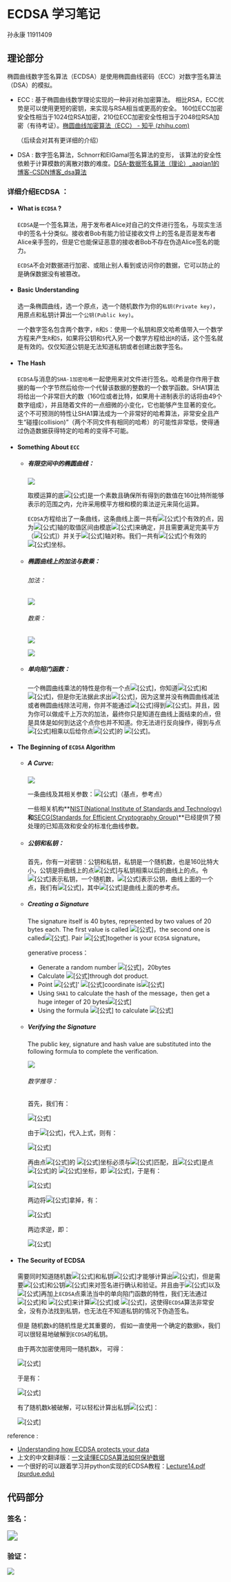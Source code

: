 # ECDSA	学习笔记

孙永康	11911409

## 理论部分

椭圆曲线数字签名算法（ECDSA）是使用椭圆曲线密码（ECC）对数字签名算法（DSA）的模拟。

* ECC : 基于椭圆曲线数学理论实现的一种非对称加密算法。 相比RSA，ECC优势是可以使用更短的密钥，来实现与RSA相当或更高的安全。 160位ECC加密安全性相当于1024位RSA加密，210位ECC加密安全性相当于2048位RSA加密（有待考证）。[椭圆曲线加密算法（ECC） - 知乎 (zhihu.com)](https://zhuanlan.zhihu.com/p/101907402)

  （后续会对其有更详细的介绍）

* DSA : 数字签名算法，Schnorr和ElGamal签名算法的变形， 该算法的安全性依赖于计算模数的离散对数的难度。[DSA-数据签名算法（理论）_aaqian1的博客-CSDN博客_dsa算法](https://blog.csdn.net/aaqian1/article/details/89299520)



### 详细介绍ECDSA ：

* #### What is `ECDSA` ?

  `ECDSA`是一个签名算法，用于发布者Alice对自己的文件进行签名，与现实生活中的签名十分类似。接收者Bob有能力验证接收文件上的签名是否是发布者Alice亲手签的，但是它也能保证恶意的接收者Bob不存在伪造Alice签名的能力。

  `ECDSA`不会对数据进行加密、或阻止别人看到或访问你的数据，它可以防止的是确保数据没有被篡改。

  

* #### Basic Understanding

  选一条椭圆曲线，选一个原点，选一个随机数作为你的`私钥(Private key)`， 用原点和私钥计算出一个`公钥(Public key)`。

  一个数字签名包含两个数字，`R`和`S`：使用一个私钥和原文哈希值带入一个数学方程来产生`R`和`S`，如果将公钥和`S`代入另一个数学方程给出`R`的话，这个签名就是有效的。仅仅知道公钥是无法知道私钥或者创建出数字签名。

  

* #### The Hash

  `ECDSA`与消息的`SHA-1加密哈希`一起使用来对文件进行签名。哈希是你作用于数据的每一个字节然后给你一个代替该数据的整数的一个数学函数。SHA1算法将给出一个非常巨大的数（160位或者比特，如果用十进制表示的话将由49个数字组成），并且随着文件的一点细微的小变化，它也能够产生显著的变化。这个不可预测的特性让SHA1算法成为一个非常好的哈希算法，非常安全且产生“碰撞(collision)”（两个不同文件有相同的哈希）的可能性非常低，使得通过伪造数据获得特定的哈希的变得不可能。

  

* ####  Something About `ECC`

  * ##### 有限空间中的椭圆曲线：

    ![](C:\Users\jerichosun\Desktop\Snipaste_2021-11-21_02-21-28.png)

    取模运算的底![[公式]](https://www.zhihu.com/equation?tex=p)是一个素数且确保所有得到的数值在160比特所能够表示的范围之内，允许采用模平方根和模的乘法逆元来简化运算。

    `ECDSA`方程给出了一条曲线，这条曲线上面一共有![[公式]](https://www.zhihu.com/equation?tex=N)个有效的点，因为![[公式]](https://www.zhihu.com/equation?tex=Y)轴的取值区间由模底![[公式]](https://www.zhihu.com/equation?tex=p)来确定，并且需要满足完美平方（![[公式]](https://www.zhihu.com/equation?tex=Y%5E2)）并关于![[公式]](https://www.zhihu.com/equation?tex=X)轴对称。我们一共有![[公式]](https://www.zhihu.com/equation?tex=N%2F2)个有效的![[公式]](https://www.zhihu.com/equation?tex=x)坐标。

  * ##### 椭圆曲线上的加法与数乘：

    ###### 加法：

    ![](C:\Users\jerichosun\Desktop\Snipaste_2021-11-21_02-28-07.png)

    ###### 数乘：

    ![](C:\Users\jerichosun\Desktop\Snipaste_2021-11-21_02-29-25.png)

    ![](C:\Users\jerichosun\Desktop\Snipaste_2021-11-21_02-29-55.png)

  * ##### 单向陷门函数：

    一个椭圆曲线乘法的特性是你有一个点![[公式]](https://www.zhihu.com/equation?tex=R%3Dk%5Ctimes+P)，你知道![[公式]](https://www.zhihu.com/equation?tex=R)和 ![[公式]](https://www.zhihu.com/equation?tex=P)，但是你无法据此求出![[公式]](https://www.zhihu.com/equation?tex=k)，因为这里并没有椭圆曲线减法或者椭圆曲线除法可用，你并不能通过![[公式]](https://www.zhihu.com/equation?tex=k%3DR%2FP)得到![[公式]](https://www.zhihu.com/equation?tex=k)。并且，因为你可以做成千上万次的加法，最终你只是知道在曲线上面结束的点，但是具体是如何到达这个点你也并不知道。你无法进行反向操作，得到与点![[公式]](https://www.zhihu.com/equation?tex=P)相乘以后给你点![[公式]](https://www.zhihu.com/equation?tex=R)的 ![[公式]](https://www.zhihu.com/equation?tex=k)。

    

* #### The Beginning of `ECDSA` Algorithm

  * ##### A Curve:

    ![](C:\Users\jerichosun\Desktop\Snipaste_2021-11-21_02-21-28.png)

    一条曲线及其相关参数：![[公式]](https://www.zhihu.com/equation?tex=a%2Cb%2Cp%2CN%2CG)（基点，参考点）

    一些相关机构**[NIST(National Institute of Standards and Technology)](https://link.zhihu.com/?target=https%3A//www.nist.gov/)**和**[SECG(Standards for Efficient Cryptography Group)](https://link.zhihu.com/?target=http%3A//www.secg.org/)**已经提供了预处理的已知高效和安全的标准化曲线参数。

    

  * ##### 公钥和私钥：

    首先，你有一对密钥：公钥和私钥，私钥是一个随机数，也是160比特大小，公钥是将曲线上的点![[公式]](https://www.zhihu.com/equation?tex=G)与私钥相乘以后的曲线上的点。令![[公式]](https://www.zhihu.com/equation?tex=dA)表示私钥，一个随机数，![[公式]](https://www.zhihu.com/equation?tex=Qa)表示公钥，曲线上面的一个点，我们有![[公式]](https://www.zhihu.com/equation?tex=Qa+%3D+dA+%5Ctimes+G)，其中![[公式]](https://www.zhihu.com/equation?tex=G)是曲线上面的参考点。

    

  * ##### Creating a Signature

    The signature itself is 40 bytes, represented by two values of 20 bytes each. The first value is called  ![[公式]](https://www.zhihu.com/equation?tex=R)，the second one is called![[公式]](https://www.zhihu.com/equation?tex=S). Pair ![[公式]](https://www.zhihu.com/equation?tex=%28R%2CS%29)together is your `ECDSA` signature。

    generative process：

    - Generate a random number ![[公式]](https://www.zhihu.com/equation?tex=k)，20bytes
    - Calculate ![[公式]](https://www.zhihu.com/equation?tex=P%3Dk+%5Ctimes+G)through dot product.
    - Point ![[公式]](https://www.zhihu.com/equation?tex=P)' ![[公式]](https://www.zhihu.com/equation?tex=x)coordinate is![[公式]](https://www.zhihu.com/equation?tex=R)
    - Using `SHA1` to calculate the hash of the message，then get a huge integer of 20 bytes![[公式]](https://www.zhihu.com/equation?tex=z)
    - Using the formula ![[公式]](https://www.zhihu.com/equation?tex=S%3Dk%5E%7B-1%7D%28z+%2B+dA+%5Ctimes+R%29+%5Cmod+p) to calculate ![[公式]](https://www.zhihu.com/equation?tex=S)

  

  * ##### **Verifying the Signature**

    The public key, signature and hash value are substituted into the following formula to complete the verification.

    ![](E:\GitHub\repositories\Rust_TEE-OS\ecdsa_slides\pic\Snipaste_2021-11-21_02-38-23.png)

    ###### 数学推导：

    首先，我们有：

    ![[公式]](https://www.zhihu.com/equation?tex=P%3DS%5E%7B-1%7D%5Ctimes+z+%5Ctimes+G+%2B+S%5E%7B-1%7D+%5Ctimes+R+%5Ctimes+Qa+%5C%5C)

    由于![[公式]](https://www.zhihu.com/equation?tex=Qa%3DdA%5Ctimes+G)，代入上式，则有：

    ![[公式]](https://www.zhihu.com/equation?tex=P%3DS%5E%7B-1%7D%5Ctimes+z+%5Ctimes+G+%2B+S%5E%7B-1%7D+%5Ctimes+R+%5Ctimes+dA+%5Ctimes+G%3DS%5E%7B-1%7D%28z%2BdA%5Ctimes+R%29%5Ctimes+G+%5C%5C)

    再由点![[公式]](https://www.zhihu.com/equation?tex=P)的 ![[公式]](https://www.zhihu.com/equation?tex=x)坐标必须与![[公式]](https://www.zhihu.com/equation?tex=R)匹配，且![[公式]](https://www.zhihu.com/equation?tex=R)是点![[公式]](https://www.zhihu.com/equation?tex=k%5Ctimes+P)的 ![[公式]](https://www.zhihu.com/equation?tex=x)坐标，即 ![[公式]](https://www.zhihu.com/equation?tex=P%3Dk%5Ctimes+G)，于是有：

    ![[公式]](https://www.zhihu.com/equation?tex=k%5Ctimes+G%3DS%5E%7B-1%7D%28z%2BdA%5Ctimes+R%29%5Ctimes+G+%5C%5C)

    两边将![[公式]](https://www.zhihu.com/equation?tex=G)拿掉，有：

    ![[公式]](https://www.zhihu.com/equation?tex=k%3DS%5E%7B-1%7D%28z%2BdA%5Ctimes+R%29+%5C%5C)

    两边求逆，即：

    ![[公式]](https://www.zhihu.com/equation?tex=S%3Dk%5E%7B-1%7D%28z+%2B+dA+%5Ctimes+R%29+%5C%5C)

* #### **The Security of ECDSA**

  需要同时知道随机数![[公式]](https://www.zhihu.com/equation?tex=k)和私钥![[公式]](https://www.zhihu.com/equation?tex=dA)才能够计算出![[公式]](https://www.zhihu.com/equation?tex=S)，但是需要![[公式]](https://www.zhihu.com/equation?tex=R)和公钥![[公式]](https://www.zhihu.com/equation?tex=Qa)来对签名进行确认和验证。并且由于![[公式]](https://www.zhihu.com/equation?tex=R%3Dk%5Ctimes+G)以及![[公式]](https://www.zhihu.com/equation?tex=Qa+%3D+dA%5Ctimes+G)再加上`ECDSA`点乘法当中的单向陷门函数的特性，我们无法通过![[公式]](https://www.zhihu.com/equation?tex=Qa)和 ![[公式]](https://www.zhihu.com/equation?tex=R)来计算![[公式]](https://www.zhihu.com/equation?tex=dA)或 ![[公式]](https://www.zhihu.com/equation?tex=k)，这使得`ECDSA`算法非常安全，没有办法找到私钥，也无法在不知道私钥的情况下伪造签名。

  

  但是 随机数`k`的随机性是尤其重要的， 假如一直使用一个确定的数据`k`，我们可以很轻易地破解到`ECDSA`的私钥。

  由于两次加密使用同一随机数k， 可得：

  ![[公式]](https://www.zhihu.com/equation?tex=S+%E2%80%93+S%E2%80%99+%3D+k%5E%7B-1%7D+%28z+%2B+dA%5Ctimes+R%29+%E2%80%93+k%5E%7B-1%7D+%28z%E2%80%99+%2B+dA%5Ctimes+R%29+%3D+k%5E%7B-1%7D+%28z+%2B+dA%5Ctimes+R+%E2%80%93+z%E2%80%99+-dA%5Ctimes+R%29+%3D+k%5E%7B-1%7D+%28z+%E2%80%93+z%E2%80%99%29+%5C%5C)

  于是有：

  ![[公式]](https://www.zhihu.com/equation?tex=k+%3D+%5Cfrac%7Bz-z%27%7D%7BS-S%27%7D+%5C%5C)

  有了随机数k被破解，可以轻松计算出私钥![[公式]](https://www.zhihu.com/equation?tex=dA)：

  ![[公式]](https://www.zhihu.com/equation?tex=dA%3D%EF%BC%88S%5Ctimes+k%E2%80%93z%EF%BC%89%2FR+%5C%5C)

reference : 

* [Understanding how ECDSA protects your data](https://link.zhihu.com/?target=https%3A//www.instructables.com/id/Understanding-how-ECDSA-protects-your-data/)
* 上文的中文翻译版：[一文读懂ECDSA算法如何保护数据](https://zhuanlan.zhihu.com/p/97953640)
* 一个很好的可以跟着学习并python实现的ECDSA教程：[Lecture14.pdf (purdue.edu)](https://engineering.purdue.edu/kak/compsec/NewLectures/Lecture14.pdf)



## 代码部分

### 签名：

<img src="C:\Users\jerichosun\Desktop\Snipaste_2021-11-21_11-37-27.png" style="zoom: 150%;" />

### 验证：

![](C:\Users\jerichosun\Desktop\Snipaste_2021-11-21_11-36-37.png)